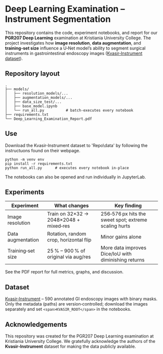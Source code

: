 # Deep Learning Examination – Instrument Segmentation

This repository contains the code, experiment notebooks, and report for our **PGR207 Deep Learning** examination at Kristiania University College. The project investigates how **image resolution**, **data augmentation**, and **training‑set size** influence a U‑Net model’s ability to segment surgical instruments in gastrointestinal endoscopy images ([Kvasir‑Instrument dataset](https://datasets.simula.no/kvasir-instrument/)).

## Repository layout

```
.
├── models/
│   ├── resolution_models/...
│   ├── augmentation_models/...
│   ├── data_size_test/...
│   ├── base_model.ipynb
│   └── run_all.py          # batch‑executes every notebook
├── requirements.txt
└── Deep_Learning_Examination_Report.pdf
```

## Use

Download the Kvasir‑Instrument dataset to 'Repo\data' by following the instructuons found on their webpage.

```
python -m venv env
pip install -r requirements.txt
python run_all.py      # executes every notebook in‑place
```

The notebooks can also be opened and run individually in JupyterLab.

## Experiments

| Experiment         | What changes                               | Key finding                                             |
| ------------------ | ------------------------------------------ | ------------------------------------------------------- |
| Image resolution   | Train on 32×32 → 2048×2048 + mixed‑res | 256‑576 px hits the sweet spot; extreme scaling hurts |
| Data augmentation  | Rotation, random crop, horizontal flip     | Minor gains alone                                       |
| Training‑set size | 25 % – 900 % of original via aug/res    | More data improves Dice/IoU with diminishing returns    |

See the PDF report for full metrics, graphs, and discussion.

## Dataset

[Kvasir‑Instrument](https://datasets.simula.no/kvasir-instrument/) – 590 annotated GI endoscopy images with binary masks. Only the metadata (paths) are version‑controlled; download the images separately and set `<span>KVASIR_ROOT</span>` in the notebooks.


## Acknowledgements

This repository was created for the PGR207 Deep Learning examination at Kristiania University College. We gratefully acknowledge the authors of the **Kvasir‑Instrument** dataset for making the data publicly available.
